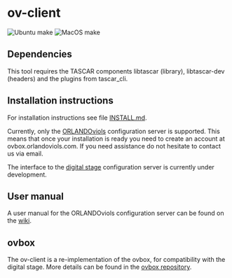 # ov-client

![Ubuntu make](https://github.com/gisogrimm/ov-client/workflows/Ubuntu%20make/badge.svg?branch=digital-stage-client)
![MacOS make](https://github.com/gisogrimm/ov-client/workflows/MacOS%20make/badge.svg?branch=digital-stage-client)

## Dependencies

This tool requires the TASCAR components libtascar (library),
libtascar-dev (headers) and the plugins from tascar_cli.

## Installation instructions

For installation instructions see file [INSTALL.md](INSTALL.md).

Currently, only the [ORLANDOviols](http://box.orlandoviols.com/)
configuration server is supported. This means that once your
installation is ready you need to create an account at
ovbox.orlandoviols.com. If you need assistance do not hesitate to
contact us via email.

The interface to the [digital stage](https://digital-stage.org/)
configuration server is currently under development.

## User manual

A user manual for the ORLANDOviols configuration server can be found
on the [wiki](https://github.com/gisogrimm/ovbox/wiki).

## ovbox

The ov-client is a re-implementation of the ovbox, for compatibility
with the digital stage. More details can be found in the [ovbox
repository](https://github.com/gisogrimm/ovbox).
